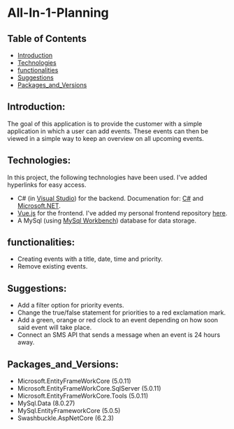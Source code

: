 # All-In-1-Planning
## Table of Contents
* [Introduction](#Introduction)
* [Technologies](#Technologies)
* [functionalities](#functionalities)
* [Suggestions](#Suggestions)
* [Packages_and_Versions](#Packages_and_Versions)

## Introduction:
The goal of this application is to provide the customer with a simple application in which a user can add events.
These events can then be viewed in a simple way to keep an overview on all upcoming events.

## Technologies:
In this project, the following technologies have been used. I've added hyperlinks for easy access.
- C# (in [Visual Studio](https://visualstudio.microsoft.com/downloads/)) for the backend. Documenation for: [C#](https://docs.microsoft.com/en-us/dotnet/csharp/) and [Microsoft.NET](https://docs.microsoft.com/en-us/aspnet/core/?view=aspnetcore-6.0).
- [Vue.js](https://vuejs.org/) for the frontend. I've added my personal frontend repository [here](https://github.com/YZBrian/PlannerFrontend).
- A MySql (using [MySql Workbench](https://dev.mysql.com/downloads/workbench/)) database for data storage.

## functionalities:
- Creating events with a title, date, time and priority.
- Remove existing events.

## Suggestions:
- Add a filter option for priority events.
- Change the true/false statement for priorities to a red exclamation mark.
- Add a green, orange or red clock to an event depending on how soon said event will take place.
- Connect an SMS API that sends a message when an event is 24 hours away.

## Packages_and_Versions:
- Microsoft.EntityFrameWorkCore (5.0.11)
- Microsoft.EntityFrameWorkCore.SqlServer (5.0.11)
- Microsoft.EntityFrameWorkCore.Tools (5.0.11)
- MySql.Data  (8.0.27)
- MySql.EntityFrameworkCore (5.0.5)
- Swashbuckle.AspNetCore (6.2.3)
